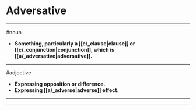 # Adversative
---
#noun
- **Something, particularly a [[c/_clause|clause]] or [[c/_conjunction|conjunction]], which is [[a/_adversative|adversative]].**
---
#adjective
- **Expressing opposition or difference.**
- **Expressing [[a/_adverse|adverse]] effect.**
---
---
